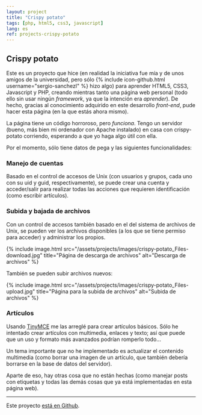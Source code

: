 ```yaml
---
layout: project
title: "Crispy potato"
tags: [php, html5, css3, javascript]
lang: es
ref: projects-crispy-potato
---
```


## Crispy potato

Este es un proyecto que hice (en realidad la iniciativa fue mía y de unos amigos de la
universidad, pero sólo {% include icon-github.html username="sergio-sanchezl" %} hizo
algo) para aprender HTML5, CSS3, Javascript y PHP, creando mientras tanto una página
web personal (todo ello sin usar ningún _framework_, ya que la intención era _aprender_).
De hecho, gracias al conocimiento adquirido en este desarrollo _front-end_, pude hacer
esta página (en la que estás ahora mismo).


La página tiene un código horroroso, pero _funciona_. Tengo un servidor (bueno, más bien
mi ordenador con Apache instalado) en casa con crispy-potato corriendo, esperando a que
yo haga algo útil con ella.


Por el momento, sólo tiene datos de pega y las siguientes funcionalidades:

### Manejo de cuentas

Basado en el control de accesos de Unix (con usuarios y grupos, cada uno con su uid y
guid, respectivamente), se puede crear una cuenta y acceder/salir para realizar todas
las acciones que requieren identificación (como escribir artículos).

### Subida y bajada de archivos

Con un control de accesos también basado en el del sistema de archivos de Unix, se pueden
ver los archivos disponibles (a los que se tiene permiso para acceder) y administrar los
propios.

{% include image.html
	src="/assets/projects/images/crispy-potato_Files-download.jpg"
	title="Página de descarga de archivos"
	alt="Descarga de archivos"
%}

También se pueden subir archivos nuevos:

{% include image.html
	src="/assets/projects/images/crispy-potato_Files-upload.jpg"
	title="Página para la subida de archivos"
	alt="Subida de archivos"
%}

### Artículos

Usando [TinyMCE](https://www.tinymce.com/) me las arreglé para crear artículos básicos.
Sólo he intentado crear artículos con multimedia, enlaces y texto; así que puede que
un uso y formato más avanzados podrían romperlo todo...

Un tema importante que no he implementado es actualizar el contenido multimedia (como
borrar una imagen de un artículo, que también debería borrarse en la base de datos del
servidor).

Aparte de eso, hay otras cosa que no están hechas (como manejar posts con etiquetas y
todas las demás cosas que ya está implementadas en esta página web).

----

Este proyecto [está en Github](https://github.com/Foo-Manroot/Crispy-potato).
